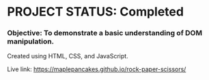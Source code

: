 # PROJECT STATUS: Completed

### Objective: To demonstrate a basic understanding of DOM manipulation.

Created using HTML, CSS, and JavaScript.

Live link: https://maplepancakes.github.io/rock-paper-scissors/
